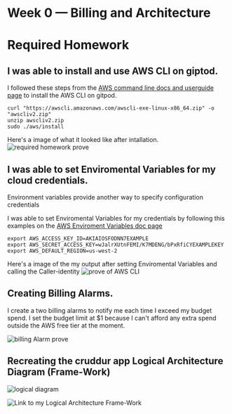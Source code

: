 # Week 0 — Billing and Architecture

# Required Homework 

## I was able to install and use AWS CLI on giptod.
I followed these steps from the [AWS command line docs and userguide page](https://docs.aws.amazon.com/cli/latest/userguide/getting-started-install.html#cliv2-linux-install) to install the AWS CLI on gitpod.

```
curl "https://awscli.amazonaws.com/awscli-exe-linux-x86_64.zip" -o "awscliv2.zip"
unzip awscliv2.zip
sudo ./aws/install
```

Here's a image of what it looked like after intallation.
![required homework prove](https://user-images.githubusercontent.com/123770803/235026963-910cccc5-0dba-4809-af75-41c4072df5ed.png)

## I was able to set Enviromental Variables for my cloud credentials.
Environment variables provide another way to specify configuration credentials

I was able to set Enviromental Variables for my credentials by following this examples on the [AWS Enviroment Variables doc page](https://docs.aws.amazon.com/cli/latest/userguide/cli-configure-envvars.html)

```
export AWS_ACCESS_KEY_ID=AKIAIOSFODNN7EXAMPLE
export AWS_SECRET_ACCESS_KEY=wJalrXUtnFEMI/K7MDENG/bPxRfiCYEXAMPLEKEY
export AWS_DEFAULT_REGION=us-west-2
```
Here's a image of the my output after setting Enviromental Variables and calling the Caller-identity
![prove of AWS CLI](https://user-images.githubusercontent.com/123770803/235029982-349b52a6-8573-4884-b33b-992f89a13a92.png)


## Creating Billing Alarms.

I create a two billing alarms to notify me each time I exceed my budget spend.
I set the budget limit at $1 because I can't afford any extra spend outside the AWS free tier at the moment.

![billing Alarm prove](https://user-images.githubusercontent.com/123770803/235216311-4686df8d-cd6a-41fe-ad63-432721cd7361.png)

## Recreating the cruddur app Logical Architecture Diagram (Frame-Work)

![logical diagram](https://user-images.githubusercontent.com/123770803/235217350-f56dd307-b04f-4457-9d18-7e3700a84d0b.png)


![Link to my Logical Architecture Frame-Work](https://lucid.app/lucidchart/249bf5b7-293d-4404-997a-8c793d4a3fec/edit?viewport_loc=-36%2C-86%2C2223%2C1023%2C0_0&invitationId=inv_625091c1-80c0-48e1-933c-57915a8ac0f6)
